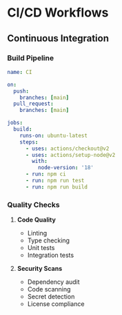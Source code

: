 # CI/CD Workflows

## Continuous Integration
### Build Pipeline
```yaml
name: CI

on:
  push:
    branches: [main]
  pull_request:
    branches: [main]

jobs:
  build:
    runs-on: ubuntu-latest
    steps:
      - uses: actions/checkout@v2
      - uses: actions/setup-node@v2
        with:
          node-version: '18'
      - run: npm ci
      - run: npm run test
      - run: npm run build
```

### Quality Checks
1. **Code Quality**
   - Linting
   - Type checking
   - Unit tests
   - Integration tests

2. **Security Scans**
   - Dependency audit
   - Code scanning
   - Secret detection
   - License compliance